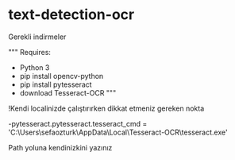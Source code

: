 # text-detection-ocr

Gerekli indirmeler

"""
Requires:
- Python 3
- pip install opencv-python
- pip install pytesseract
- download Tesseract-OCR 
"""
<p>!Kendi localinizde çalıştırırken dikkat etmeniz gereken nokta</p>

-pytesseract.pytesseract.tesseract_cmd = 'C:\\Users\\sefaozturk\\AppData\\Local\\Tesseract-OCR\\tesseract.exe'

Path yoluna kendinizkini yazınız

